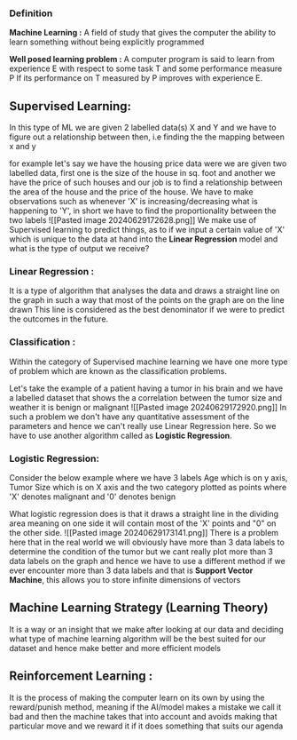 
### Definition
**Machine Learning :** A field of study that gives the computer the ability to learn something without being explicitly programmed

**Well posed learning problem :** A computer program is said to learn from experience E with respect to some task T and some performance measure P
If its performance on T measured by P improves with experience E.

## Supervised Learning:
In this type of ML we are given 2 labelled data(s) X and Y and we have to figure out a relationship between then, i.e finding the the mapping between x and y

for example let's say we have the housing price data were we are given two labelled data, first one is the size of the house in sq. foot and another we have the price of such houses and our job is to find a relationship between the area of the house and the price of the house. We have to make observations such as whenever 'X' is increasing/decreasing what is happening to 'Y', in short we have to find the proportionality between the two labels
![[Pasted image 20240629172628.png]]
We make use of Supervised learning to predict things, as to if we input a certain value of 'X' which is unique to the data at hand into the **Linear Regression** model  and what is the type of output we receive?

### Linear Regression :
It is a type of algorithm that analyses the data and draws a straight line on the graph in such a way that most of the points on the graph are on the line drawn
This line is considered as the best denominator if we were to predict the outcomes in the future.

### Classification :
Within the category of Supervised machine learning we have one more type of problem which are known as the classification problems.

Let's take the example of a patient having a tumor in his brain and we have a labelled dataset that shows the a correlation between the tumor size and weather it is benign or malignant
![[Pasted image 20240629172920.png]]
In such a problem we don't have any quantitative assessment of the parameters and hence we can't really use Linear Regression here.
So we have to use another algorithm called as **Logistic Regression**.

### Logistic Regression:
Consider the below example where we have 3 labels Age which is on y axis, Tumor Size which is on X axis and the two category plotted as points where 'X' denotes malignant and '0' denotes benign

What logistic regression does is that it draws a straight line in the dividing area meaning on one side it will contain most of the 'X' points and "0" on the other side.
![[Pasted image 20240629173141.png]]
There is a problem here that in the real world we will obviously have more than 3 data labels to determine the condition of the tumor but we cant really plot more than 3 data labels on the graph and hence we have to use a different method if we ever encounter more than 3 data labels and that is **Support Vector Machine**, this allows you to store infinite dimensions of vectors

## Machine Learning Strategy (Learning Theory)
It is a way or an insight that we make after looking at our data and deciding what type of machine learning algorithm will be the best suited for our dataset and hence make better and more efficient models

## Reinforcement Learning :
It is the process of making the computer learn on its own by using the reward/punish method, meaning if the AI/model makes a mistake we call it bad and then the machine takes that into account and avoids making that particular move and we reward it if it does something that suits our agenda